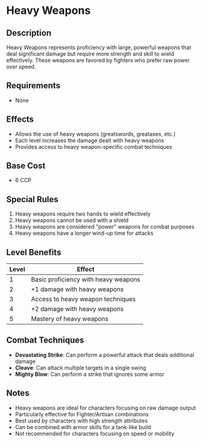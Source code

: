 # Heavy Weapons

## Description
Heavy Weapons represents proficiency with large, powerful weapons that deal significant damage but require more strength and skill to wield effectively. These weapons are favored by fighters who prefer raw power over speed.

## Requirements
- None

## Effects
- Allows the use of heavy weapons (greatswords, greataxes, etc.)
- Each level increases the damage dealt with heavy weapons
- Provides access to heavy weapon-specific combat techniques

## Base Cost
- 6 CCP

## Special Rules
1. Heavy weapons require two hands to wield effectively
2. Heavy weapons cannot be used with a shield
3. Heavy weapons are considered "power" weapons for combat purposes
4. Heavy weapons have a longer wind-up time for attacks

## Level Benefits
| Level | Effect |
|-------|--------|
| 1 | Basic proficiency with heavy weapons |
| 2 | +1 damage with heavy weapons |
| 3 | Access to heavy weapon techniques |
| 4 | +2 damage with heavy weapons |
| 5 | Mastery of heavy weapons |

## Combat Techniques
- **Devastating Strike**: Can perform a powerful attack that deals additional damage
- **Cleave**: Can attack multiple targets in a single swing
- **Mighty Blow**: Can perform a strike that ignores some armor

## Notes
- Heavy weapons are ideal for characters focusing on raw damage output
- Particularly effective for Fighter/Artisan combinations
- Best used by characters with high strength attributes
- Can be combined with armor skills for a tank-like build
- Not recommended for characters focusing on speed or mobility 